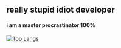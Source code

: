 ## really stupid idiot developer

#### i am a master procrastinator 100%

[![Top Langs](https://github-readme-stats.vercel.app/api/top-langs/?username=s-xdev&langs_count=8&theme=radical)](https://github.com/anuraghazra/github-readme-stats)
